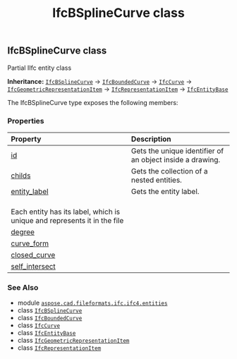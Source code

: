 ﻿---
title: IfcBSplineCurve class
second_title: Aspose.CAD for Python via .NET API References
description: 
type: docs
weight: 340
url: /python-net/aspose.cad.fileformats.ifc.ifc4.entities/ifcbsplinecurve/
is_root: false
---

## IfcBSplineCurve class

Partial IIfc entity class



**Inheritance:** [`IfcBSplineCurve`](/cad/python-net/aspose.cad.fileformats.ifc.ifc4.entities/ifcbsplinecurve) → 
[`IfcBoundedCurve`](/cad/python-net/aspose.cad.fileformats.ifc.ifc4.entities/ifcboundedcurve) → 
[`IfcCurve`](/cad/python-net/aspose.cad.fileformats.ifc.ifc4.entities/ifccurve) → 
[`IfcGeometricRepresentationItem`](/cad/python-net/aspose.cad.fileformats.ifc.ifc4.entities/ifcgeometricrepresentationitem) → 
[`IfcRepresentationItem`](/cad/python-net/aspose.cad.fileformats.ifc.ifc4.entities/ifcrepresentationitem) → 
[`IfcEntityBase`](/cad/python-net/aspose.cad.fileformats.ifc/ifcentitybase)



The IfcBSplineCurve type exposes the following members:

### Properties
| Property | Description |
| :- | :- |
| [id](/cad/python-net/aspose.cad.fileformats.ifc.ifc4.entities/ifcbsplinecurve/id) | Gets the unique identifier of an object inside a drawing. |
| [childs](/cad/python-net/aspose.cad.fileformats.ifc.ifc4.entities/ifcbsplinecurve/childs) | Gets the collection of a nested entities. |
| [entity_label](/cad/python-net/aspose.cad.fileformats.ifc.ifc4.entities/ifcbsplinecurve/entity_label) | Gets the entity label.<br/>Each entity has its label, which is unique and represents it in the file |
| [degree](/cad/python-net/aspose.cad.fileformats.ifc.ifc4.entities/ifcbsplinecurve/degree) |  |
| [curve_form](/cad/python-net/aspose.cad.fileformats.ifc.ifc4.entities/ifcbsplinecurve/curve_form) |  |
| [closed_curve](/cad/python-net/aspose.cad.fileformats.ifc.ifc4.entities/ifcbsplinecurve/closed_curve) |  |
| [self_intersect](/cad/python-net/aspose.cad.fileformats.ifc.ifc4.entities/ifcbsplinecurve/self_intersect) |  |



### See Also
* module [`aspose.cad.fileformats.ifc.ifc4.entities`](..)
* class [`IfcBSplineCurve`](/cad/python-net/aspose.cad.fileformats.ifc.ifc4.entities/ifcbsplinecurve)
* class [`IfcBoundedCurve`](/cad/python-net/aspose.cad.fileformats.ifc.ifc4.entities/ifcboundedcurve)
* class [`IfcCurve`](/cad/python-net/aspose.cad.fileformats.ifc.ifc4.entities/ifccurve)
* class [`IfcEntityBase`](/cad/python-net/aspose.cad.fileformats.ifc/ifcentitybase)
* class [`IfcGeometricRepresentationItem`](/cad/python-net/aspose.cad.fileformats.ifc.ifc4.entities/ifcgeometricrepresentationitem)
* class [`IfcRepresentationItem`](/cad/python-net/aspose.cad.fileformats.ifc.ifc4.entities/ifcrepresentationitem)
